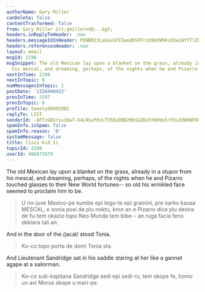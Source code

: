 ```yaml
---
authorName: Gary Miller
canDelete: false
contentTrasformed: false
from: Gary Miller &lt;gmillernd@...&gt;
headers.inReplyToHeader: .nan
headers.messageIdInHeader: PENBR2JLaUxxUFI5amZKSFFrcU96YWhKcG5wLWtTTlZhRllHYS1heTVPMTlFd2huWGliUUBtYWlsLmdtYWlsLmNvbT4=
headers.referencesHeader: .nan
layout: email
msgId: 2198
msgSnippet: The old Mexican lay upon a blanket on the grass, already in a stupor from
  his mescal, and dreaming, perhaps, of the nights when he and Pizarro touched glasses
nextInTime: 2199
nextInTopic: 0
numMessagesInTopic: 1
postDate: '1328490422'
prevInTime: 2197
prevInTopic: 0
profile: tweety08092002
replyTo: LIST
senderId: -6P7zG0XrsuiDw7-X4LNiwfOvLTV5EoDBB2KDsGZDzFX9dVeSrX5vZdW8NFR8JH-dtNd25ge-31TRSb75LkTk_f21j2QviC_
spamInfo.isSpam: false
spamInfo.reason: '0'
systemMessage: false
title: Cisco Kid 11
topicId: 2198
userId: 486875979
---
```


The old Mexican lay upon a blanket on the grass, already in a stupor
from his mescal, and dreaming, perhaps, of the nights when he and
Pizarro touched glasses to their New World fortunes-- so old his
wrinkled face seemed to proclaim him to be.
> U no-juve Mexico-pe kumbe epi tegu-te epi gramini, pre narko kausa MESCAL, e sonia posi de plu noktu, kron an e Pizarro dice plu desira de fu-tem okazio topo Neo Munda tem bibe-- an ruga facia feno deklara tali an.

And in the door of the /jacal/ stood Tonia.
> Ko-co topo porta de domi Tonia sta.

And Lieutenant Sandridge sat in his saddle staring at her like a
gannet agape at a sailorman.
> Ko-co sub-kapitana Sandridge sedi epi sedi-ru, tem skope fe, homo un avi Morus skope u mari-pe.


